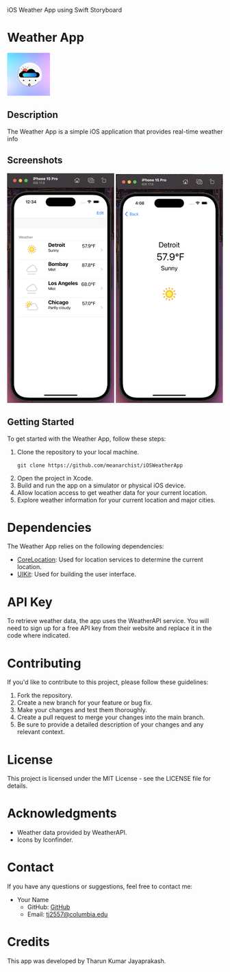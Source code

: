 iOS Weather App using Swift Storyboard
# Weather App
<img src="screenshot.png" width="100">

## Description

The Weather App is a simple iOS application that provides real-time weather info

## Screenshots

<img src="screenshot1.png" width="250"> <img src="screenshot2.png" width="250">

## Getting Started

To get started with the Weather App, follow these steps:
1. Clone the repository to your local machine.
   ```shell
   git clone https://github.com/meanarchist/iOSWeatherApp
2. Open the project in Xcode.
3. Build and run the app on a simulator or physical iOS device.
4. Allow location access to get weather data for your current location.
5. Explore weather information for your current location and major cities.
# Dependencies
The Weather App relies on the following dependencies:
- [CoreLocation](https://developer.apple.com/documentation/corelocation): Used for location services to determine the current location.
- [UIKit](https://developer.apple.com/documentation/uikit): Used for building the user interface.
# API Key
To retrieve weather data, the app uses the WeatherAPI service. You will need to sign up for a free API key from their website and replace it in the code where indicated.
# Contributing
If you'd like to contribute to this project, please follow these guidelines:
1. Fork the repository.
2. Create a new branch for your feature or bug fix.
3. Make your changes and test them thoroughly.
4. Create a pull request to merge your changes into the main branch.
5. Be sure to provide a detailed description of your changes and any relevant context.
# License
This project is licensed under the MIT License - see the LICENSE file for details.
# Acknowledgments
- Weather data provided by WeatherAPI.
- Icons by Iconfinder.
# Contact
If you have any questions or suggestions, feel free to contact me:
- Your Name
  - GitHub: [GitHub](https://github.com/meanarchist)
  - Email: tj2557@columbia.edu
# Credits
This app was developed by Tharun Kumar Jayaprakash.
